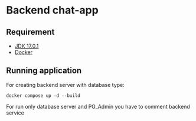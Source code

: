 # Backend chat-app

## Requirement

* [JDK 17.0.1](https://www.oracle.com/java/technologies/javase/jdk17-archive-downloads.html)
* [Docker](https://www.docker.com)
## Running application

For creating backend server with database type:

`docker compose up -d --build`

For run only database server and PG_Admin you have to comment backend service